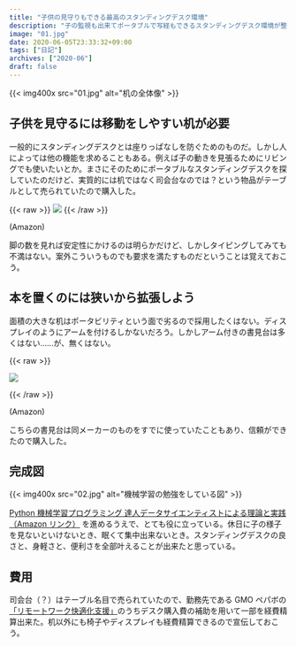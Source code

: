 ```yaml
---
title: "子供の見守りもできる最高のスタンディングデスク環境"
description: "子の監視も出来てポータブルで写経もできるスタンディングデスク環境が整った"
image: "01.jpg"
date: 2020-06-05T23:33:32+09:00
tags: ["日記"]
archives: ["2020-06"]
draft: false
---
```


{{< img400x src="01.jpg" alt="机の全体像" >}}

## 子供を見守るには移動をしやすい机が必要

一般的にスタンディングデスクとは座りっぱなしを防ぐためのものだ。しかし人によっては他の機能を求めることもある。例えば子の動きを見張るためにリビングでも使いたいとか。まさにそのためにポータブルなスタンディングデスクを探していたのだけど、実質的には机ではなく司会台なのでは？という物品がテーブルとして売られていたので購入した。

{{< raw >}}
<a href="https://www.amazon.co.jp/%E3%80%90%E3%83%A1%E3%83%BC%E3%82%AB%E3%83%BC%E7%9B%B4%E9%80%81%E3%80%91TRUSCO-%E3%83%9F%E3%83%8B%E3%83%86%E3%83%BC%E3%83%96%E3%83%AB%E7%AB%8B%E3%81%A1%E4%BD%9C%E6%A5%AD%E7%94%A8%E3%83%8F%E3%82%A4%E3%82%BF%E3%82%A4%E3%83%97-500X350X740%EF%BD%9E1040-MT500H-8000-%E3%80%905054541%E3%80%91/dp/B002A5OCE8/ref=as_li_ss_il?ie=UTF8&linkCode=li2&tag=tbsmcd-22&linkId=5ab3e8c89401c7e80882d978bd6a5fa9&language=ja_JP" target="_blank"><img border="0" src="//ws-fe.amazon-adsystem.com/widgets/q?_encoding=UTF8&ASIN=B002A5OCE8&Format=_SL160_&ID=AsinImage&MarketPlace=JP&ServiceVersion=20070822&WS=1&tag=tbsmcd-22&language=ja_JP" ></a>
{{< /raw >}}

(Amazon)

脚の数を見れば安定性にかけるのは明らかだけど、しかしタイピングしてみても不満はない。案外こういうものでも要求を満たすものだということは覚えておこう。

## 本を置くのには狭いから拡張しよう

面積の大きな机はポータビリティという面で劣るので採用したくはない。ディスプレイのようにアームを付けるしかないだろう。しかしアーム付きの書見台は多くはない……が、無くはない。  

{{< raw >}}

<a href="https://www.amazon.co.jp/gp/product/B013JXU3PG/ref=as_li_ss_il?ie=UTF8&psc=1&linkCode=li2&tag=tbsmcd-22&linkId=b9245af7e9f77a9afa424a0daa20be1f&language=ja_JP" target="_blank"><img border="0" src="//ws-fe.amazon-adsystem.com/widgets/q?_encoding=UTF8&ASIN=B013JXU3PG&Format=_SL160_&ID=AsinImage&MarketPlace=JP&ServiceVersion=20070822&WS=1&tag=tbsmcd-22&language=ja_JP" ></a>

{{< /raw >}}
  
(Amazon)
  
こちらの書見台は同メーカーのものをすでに使っていたこともあり、信頼ができたので購入した。

## 完成図

{{< img400x src="02.jpg" alt="機械学習の勉強をしている図" >}}

[Python 機械学習プログラミング 達人データサイエンティストによる理論と実践 （Amazon リンク）](https://amzn.to/2AlOqeD) を進めるうえで、とても役に立っている。休日に子の様子を見ないといけないとき、眠くて集中出来ないとき。スタンディングデスクの良さと、身軽さと、便利さを全部叶えることが出来たと思っている。

## 費用

司会台（？）はテーブル名目で売られていたので、勤務先である GMO ペパボの[「リモートワーク快適化支援」](https://pepabo.com/news/press/202006011200)のうちデスク購入費の補助を用いて一部を経費精算出来た。机以外にも椅子やディスプレイも経費精算できるので宣伝しておこう。
